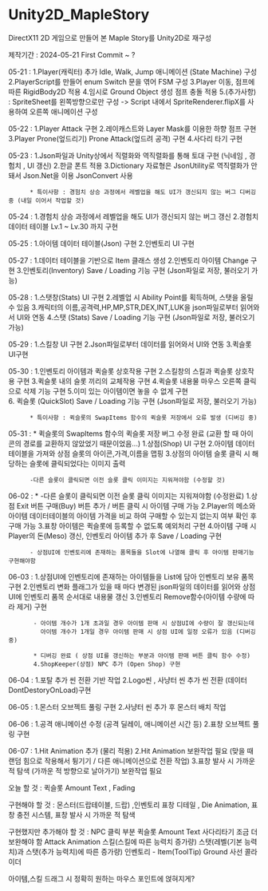 # Unity2D_MapleStory

DirectX11 2D 게임으로 만들어 본 Maple Story를 Unity2D로 재구성

제작기간 : 2024-05-21 First Commit ~ ?

05-21 :  1.Player(캐릭터) 추가 Idle, Walk, Jump 애니메이션 (State Machine) 구성 
           2.PlayerScript를 만들어 enum Switch 문을 엮어 FSM 구성 
           3.Player 이동, 점프에 따른 RigidBody2D 적용 
           4.임시로 Ground Object 생성 점프 충돌 적용 
           5.(추가사항) : SpriteSheet를 왼쪽방향으로만 구성 -> Script 내에서 SpriteRenderer.flipX를 사용하여 오른쪽 애니메이션 구성 


05-22 : 1.Player Attack 구현 
          2.레이캐스트와 Layer Mask를 이용한 하향 점프 구현 
          3.Player Prone(엎드리기) Prone Attack(엎드려 공격) 구현 
          4.사다리 타기 구현 
   

05-23 : 1.Json파일과 Unity상에서 직렬화와 역직렬화를 통해 토대 구현 (닉네임 , 경험치 , UI 갱신)
          2.한글 폰트 적용
          3.Dictionary 자료형은 JsonUtility로 역직렬화가 안돼서 Json.Net을 이용 JsonConvert 사용

          * 특이사항 : 경험치 상승 과정에서 레벨업을 해도 UI가 갱신되지 않는 버그 디버깅 중 (내일 이어서 작업할 것) 


05-24 : 1.경험치 상승 과정에서 레벨업을 해도 UI가 갱신되지 않는 버그 갱신 
          2.경험치 데이터 테이블 Lv.1 ~ Lv.30 까지 구현 


05-25 : 1.아이템 데이터 테이블(Json) 구현 
          2.인벤토리 UI 구현 


05-27 : 1.데이터 테이블을 기반으로 Item 클래스 생성 
          2.인벤토리 아이템 Change 구현 
          3.인벤토리(Inventory) Save / Loading 기능 구현 (Json파일로 저장, 불러오기 가능)


05-28 : 1.스탯창(Stats) UI 구현 
          2.레벨업 시 Ability Point를 획득하며, 스탯을 올릴 수 있음
          3.캐릭터의 이름,공격력,HP,MP,STR,DEX,INT,LUK을 json파일로부터 읽어와서 UI와 연동 
          4.스탯 (Stats) Save / Loading 기능 구현 (Json파일로 저장, 불러오기 가능)

05-29 : 1.스킬창 UI 구현
          2.Json파일로부터 데이터를 읽어와서 UI와 연동
          3.퀵슬롯 UI구현

05-30 : 1.인벤토리 아이템과 퀵슬롯 상호작용 구현 
          2.스킬창의 스킬과 퀵슬롯 상호작용 구현
          3.퀵슬롯 내의 슬롯 끼리의 교체작용 구현 
          4.퀵슬롯 내용물 마우스 오른쪽 클릭으로 삭제 기능 구현
          5.이미 있는 아이템이면 놓을 수 없게 구현  
          6. 퀵슬롯 (QuickSlot) Save / Loading 기능 구현 (Json파일로 저장, 불러오기 가능)
          
          * 특이사항 : 퀵슬롯의 SwapItems 함수의 퀵슬롯 저장에서 오류 발생 (디버깅 중)

05-31 : * 퀵슬롯의 SwapItems 함수의 퀵슬롯 저장 버그 수정 완료
              (교환 할 때 아이콘의 경로를 교환하지 않았었기 때문이었음...) 
          1.상점(Shop) UI 구현 
          2.아이템 데이터 테이블을 가져와 상점 슬롯의 아이콘,가격,이름을 맵핑
          3.상점의 아이템 슬롯 클릭 시 해당하는 슬롯에 클릭되었다는 이미지 출력
          
          -다른 슬롯이 클릭되면 이전 슬롯 클릭 이미지는 지워져야함 (수정할 것)

06-02 : * -다른 슬롯이 클릭되면 이전 슬롯 클릭 이미지는 지워져야함 (수정완료)
          1.상점 Exit 버튼 구매(Buy) 버튼 추가 / 버튼 클릭 시 아이템 구매 가능
          2.Player의 메소와 아이템 데이터테이블의 아이템 가격을 비교 하여 구매할 수 있는지 없는지 여부 확인 후 구매 가능 
          3.표창 아이템은 퀵슬롯에 등록할 수 없도록 예외처리 구현
          4.아이템 구매 시 Player의 돈(Meso) 갱신, 인벤토리 아이템 추가 후 Save / Loading 구현  
          
          - 상점UI에 인벤토리에 존재하는 품목들을 Slot에 나열해 클릭 후 아이템 판매기능 구현해야함

06-03 : 1.상점UI에 인벤토리에 존재하는 아이템들을 List에 담아 인벤토리 보유 품목 구현 
          2.인벤토리 변화 플래그가 있을 때 마다 변경된 json파일의 데이터를 읽어와 상점 UI에 인벤토리 품목 순서대로 내용물 갱신 
          3.인벤토리 Remove함수(아이템 수량에 따라 제거) 구현  

           - 아이템 개수가 1개 초과일 경우 아이템 판매 시 상점UI에 수량이 잘 갱신되는데 
             아이템 개수가 1개일 경우 아이템 판매 시 상점 UI에 일정 오류가 있음 (디버깅 중)  
          
           * 디버깅 완료 ( 상점 UI를 갱신하는 부분과 아이템 판매 버튼 클릭 함수 수정)
           4.ShopKeeper(상점) NPC 추가 (Open Shop) 구현 

06-04 : 1.포탈 추가 씬 전환 기반 작업 
          2.Logo씬 , 사냥터 씬 추가 씬 전환 (데이터 DontDestoryOnLoad)구현 

06-05 : 1.몬스터 오브젝트 풀링 구현
          2.사냥터 씬 추가 후 몬스터 배치 작업

06-06 : 1.공격 애니메이션 수정 (공격 딜레이, 애니메이션 시간 등)
          2.표창 오브젝트 풀링 구현

06-07 : 1.Hit Animation 추가 (물리 적용) 
          2.Hit Animation 보완작업 필요 (맞을 때 랜덤 힘으로 작용해서 튕기기 / 다른 애니메이션으로 전환 작업)
          3.표창 발사 시 가까운 적 탐색 (가까운 적 방향으로 날아가기) 보완작업 필요 
          

오늘 할 것 : 퀵슬롯 Amount Text ,  Fading

구현해야 할 것 : 
몬스터(드랍테이블, 드랍)  ,인벤토리 표창 디테일 , Die Animation, 
표창 충전 시스템, 표창 발사 시 가까운 적 탐색


구현했지만 추가해야 할 것 :
NPC 클릭 부분 
퀵슬롯 Amount Text
사다리타기 조금 더 보완해야 함 
Attack Animation
스킬(스킬에 따른 능력치 증가량)
스탯(레벨(기본 능력치)과 스탯(추가 능력치)에 따른 증가량)
인벤토리 - Item(ToolTip)
Ground 사선 콜라이더

아이템,스킬 드래그 시 정확히 원하는 마우스 포인트에 얹혀지게?


